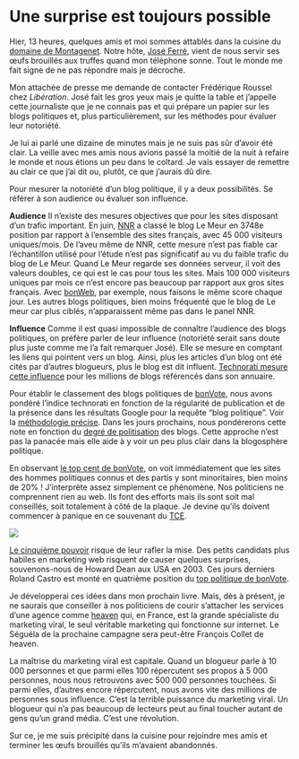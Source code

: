 # Une surprise est toujours possible

Hier, 13 heures, quelques amis et moi sommes attablés dans la cuisine du [domaine de Montagenet](http://www.domaine-de-montagenet.com/index.asp). Notre hôte, [José Ferré](http://carnetsdenuit.typepad.com/carnets_de_nuit/), vient de nous servir ses œufs brouillés aux truffes quand mon téléphone sonne. Tout le monde me fait signe de ne pas répondre mais je décroche.

Mon attachée de presse me demande de contacter Frédérique Roussel chez *Libération*. José fait les gros yeux mais je quitte la table et j’appelle cette journaliste que je ne connais pas et qui prépare un papier sur les blogs politiques et, plus particulièrement, sur les méthodes pour évaluer leur notoriété.

Je lui ai parlé une dizaine de minutes mais je ne suis pas sûr d’avoir été clair. La veille avec mes amis nous avions passé la moitié de la nuit à refaire le monde et nous étions un peu dans le coltard. Je vais essayer de remettre au clair ce que j’ai dit ou, plutôt, ce que j’aurais dû dire.

Pour mesurer la notoriété d’un blog politique, il y a deux possibilités. Se référer à son audience ou évaluer son influence.

**Audience** Il n’existe des mesures objectives que pour les sites disposant d’un trafic important. En juin, [NNR](http://www.nielsen-netratings.com/) a classé le blog Le Meur en 3748e position par rapport à l’ensemble des sites français, avec 45 000 visiteurs uniques/mois. De l’aveu même de NNR, cette mesure n’est pas fiable car l’échantillon utilisé pour l’étude n’est pas significatif au vu du faible trafic du blog de Le Meur. Quand Le Meur regarde ses données serveur, il voit des valeurs doubles, ce qui est le cas pour tous les sites. Mais 100 000 visiteurs uniques par mois ce n’est encore pas beaucoup par rapport aux gros sites français. Avec [bonWeb](http://www.bonweb.com), par exemple, nous faisons le même score chaque jour. Les autres blogs politiques, bien moins fréquenté que le blog de Le meur car plus ciblés, n’apparaissent même pas dans le panel NNR.

**Influence** Comme il est quasi impossible de connaître l’audience des blogs politiques, on préfère parler de leur influence (notoriété serait sans doute plus juste comme me l’a fait remarquer José). Elle se mesure en comptant les liens qui pointent vers un blog. Ainsi, plus les articles d’un blog ont été cités par d’autres blogueurs, plus le blog est dit influent. [Technorati mesure cette influence](http://www.bonvote.com/technorati_top.php) pour les millions de blogs référencés dans son annuaire.

Pour établir le classement des blogs politiques de [bonVote](http://www.bonvote.com), nous avons pondéré l’indice technorati en fonction de la régularité de publication et de la présence dans les résultats Google pour la requête “blog politique”. Voir la [méthodologie précise](http://www.bonvote.com/methode.php). Dans les jours prochains, nous pondérerons cette note en fonction du [degré de politisation](http://www.bonvote.com/teneur.php) des blogs. Cette approche n’est pas la panacée mais elle aide à y voir un peu plus clair dans la blogosphère politique.

En observant [le top cent de bonVote](http://www.bonvote.com/topvote.php), on voit immédiatement que les sites des hommes politiques connus et des partis y sont minoritaires, bien moins de 20% ! J’interprète assez simplement ce phénomène. Nos politiciens ne comprennent rien au web. Ils font des efforts mais ils sont soit mal conseillés, soit totalement à côté de la plaque. Je devine qu’ils doivent commencer à panique en ce souvenant du [TCE](https://tcrouzet.com/2006/08/02/retour-sur-le-tce/).

![](https://tcrouzet.com//images_tc/bv1.jpg)

[Le cinquième pouvoir](https://tcrouzet.com/2006/08/22/le-cinquieme-pouvoir/) risque de leur rafler la mise. Des petits candidats plus habiles en marketing web risquent de causer quelques surprises, souvenons-nous de Howard Dean aux USA en 2003. Ces jours derniers Roland Castro est monté en quatrième position du [top politique de bonVote](http://www.bonvote.com/buzz.php?mode=homme).

Je développerai ces idées dans mon prochain livre. Mais, dès à présent, je ne saurais que conseiller à nos politiciens de courir s’attacher les services d’une agence comme [heaven](http://heaven.fr/) qui, en France, est la grande spécialiste du marketing viral, le seul véritable marketing qui fonctionne sur internet. Le Séguéla de la prochaine campagne sera peut-être François Collet de heaven.

La maîtrise du marketing viral est capitale. Quand un blogueur parle à 10 000 personnes et que parmi elles 100 répercutent ses propos à 5 000 personnes, nous nous retrouvons avec 500 000 personnes touchées. Si parmi elles, d’autres encore répercutent, nous avons vite des millions de personnes sous influence. C’est la terrible puissance du marketing viral. Un blogueur qui n’a pas beaucoup de lecteurs peut au final toucher autant de gens qu’un grand média. C’est une révolution.

Sur ce, je me suis précipité dans la cuisine pour rejoindre mes amis et terminer les œufs brouillés qu’ils m’avaient abandonnés.